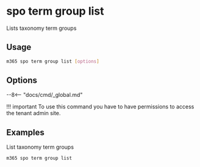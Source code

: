 # spo term group list

Lists taxonomy term groups

## Usage

```sh
m365 spo term group list [options]
```

## Options

--8<-- "docs/cmd/_global.md"

!!! important
    To use this command you have to have permissions to access the tenant admin site.

## Examples

List taxonomy term groups

```sh
m365 spo term group list
```